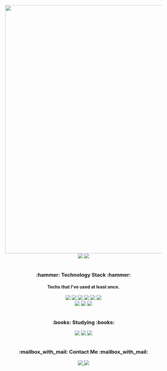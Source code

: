 <div align="center">
  <img width="800px" src="https://github.com/user-attachments/assets/6e781cc3-224a-460c-abef-a357c307eb1e" />
  <br>
  <img src="https://github-readme-stats.vercel.app/api?username=HYELIM-PARK&hide=contribs,prs&show_icons=true&theme=highcontrast" />
  <img src="https://github-readme-stats.vercel.app/api/top-langs/?username=HYELIM-PARK&layout=compact" />
</div>
<br>
<h3 align=center>:hammer: Technology Stack :hammer:</h3>
<h4 align=center>Techs that I've used at least once.</h4>
<div align=center>
  <img src="https://img.shields.io/badge/Java-344CB7?style=for-the-badge&logo=Java&logoColor=white">
  <img src="https://img.shields.io/badge/HTML5-E34F26?style=for-the-badge&logo=HTML5&logoColor=white">
  <img src="https://img.shields.io/badge/CSS3-1572B6?style=for-the-badge&logo=CSS3&logoColor=white">
  <img src="https://img.shields.io/badge/JavaScript-F7DF1E?style=for-the-badge&logo=JavaScript&logoColor=white">
  <img src="https://img.shields.io/badge/jQuery-0769AD?style=for-the-badge&logo=jQuery&logoColor=white">
  <img src="https://img.shields.io/badge/Oracle-F80000?style=for-the-badge&logo=Oracle&logoColor=white"><br>
  <img src="https://img.shields.io/badge/Spring-6DB33F?style=for-the-badge&logo=Spring&logoColor=white">
  <img src="https://img.shields.io/badge/Spring Boot-6DB33F?style=for-the-badge&logo=SpringBoot&logoColor=white">
  <img src="https://img.shields.io/badge/Bootstrap-7952B3?style=for-the-badge&logo=Bootstrap&logoColor=white">
</div>
<br>

<h3 align=center>:books: Studying :books: </h3>
<div align=center>
  <img src="https://img.shields.io/badge/Kotlin-7F52FF?style=for-the-badge&logo=Kotlin&logoColor=white">
  <img src="https://img.shields.io/badge/Android-3DDC84?style=for-the-badge&logo=Android&logoColor=white">
  <img src="https://img.shields.io/badge/Python-3776AB?style=for-the-badge&logo=Python&logoColor=white">
</div>
<br>

<h3 align=center>:mailbox_with_mail: Contact Me :mailbox_with_mail:</h3>
<div align=center>
  <a href="https://imlim.tistory.com">
    <img src="https://img.shields.io/badge/Tistory-ff5b4c?style=for-the-badge&logo=Tistory&logoColor=white">
  </a>
  <a href="mailto:byybick1127@gmail.com">
    <img
      src="https://img.shields.io/badge/Gmail-D14836?style=for-the-badge&logo=Gmail&logoColor=white">
  </a>
</div>
<br>

<!-- 
  [![Hyelim's GitHub stats](https://github-readme-stats.vercel.app/api?username=HYELIM-PARK&include_all_commits=true&theme=nord&hide_border=true&count_private=true)](https://github.com/HYELIM-PARK/github-readme-stats)
  ![Top Langs](https://github-readme-stats.vercel.app/api/top-langs/?username=HYELIM-PARK&layout=compact)
 -->
